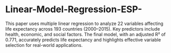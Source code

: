 # Linear-Model-Regression-ESP-
 This paper uses multiple linear regression to analyze 22 variables affecting life expectancy across 193 countries (2000–2015). Key predictors include health, economic, and social factors. The final model, with an adjusted R² of 0.771, accurately predicts life expectancy and highlights effective variable selection for real-world applications.
